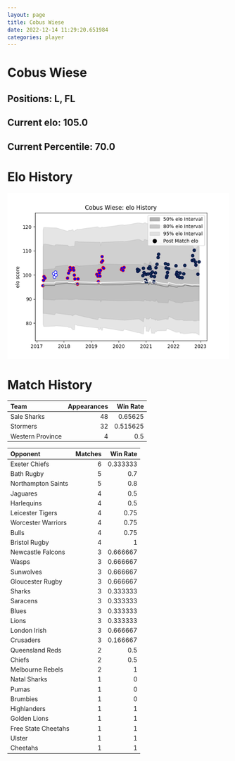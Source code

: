```yaml
---  
layout: page  
title: Cobus Wiese  
date: 2022-12-14 11:29:20.651984  
categories: player  
---
```

# Cobus Wiese

## Positions: L, FL

## Current elo: 105.0

## Current Percentile: 70.0

# Elo History


![elo history](history_CobusWiese.png)
# Match History


| Team             |   Appearances |   Win Rate |
|:-----------------|--------------:|-----------:|
| Sale Sharks      |            48 |   0.65625  |
| Stormers         |            32 |   0.515625 |
| Western Province |             4 |   0.5      |

| Opponent            |   Matches |   Win Rate |
|:--------------------|----------:|-----------:|
| Exeter Chiefs       |         6 |   0.333333 |
| Bath Rugby          |         5 |   0.7      |
| Northampton Saints  |         5 |   0.8      |
| Jaguares            |         4 |   0.5      |
| Harlequins          |         4 |   0.5      |
| Leicester Tigers    |         4 |   0.75     |
| Worcester Warriors  |         4 |   0.75     |
| Bulls               |         4 |   0.75     |
| Bristol Rugby       |         4 |   1        |
| Newcastle Falcons   |         3 |   0.666667 |
| Wasps               |         3 |   0.666667 |
| Sunwolves           |         3 |   0.666667 |
| Gloucester Rugby    |         3 |   0.666667 |
| Sharks              |         3 |   0.333333 |
| Saracens            |         3 |   0.333333 |
| Blues               |         3 |   0.333333 |
| Lions               |         3 |   0.333333 |
| London Irish        |         3 |   0.666667 |
| Crusaders           |         3 |   0.166667 |
| Queensland Reds     |         2 |   0.5      |
| Chiefs              |         2 |   0.5      |
| Melbourne Rebels    |         2 |   1        |
| Natal Sharks        |         1 |   0        |
| Pumas               |         1 |   0        |
| Brumbies            |         1 |   0        |
| Highlanders         |         1 |   1        |
| Golden Lions        |         1 |   1        |
| Free State Cheetahs |         1 |   1        |
| Ulster              |         1 |   1        |
| Cheetahs            |         1 |   1        |